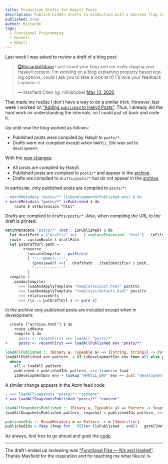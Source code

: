 ```yaml
---
title: Production Drafts for Hakyll Posts
description: Publish hidden drafts to production with a boolean flag in the metadata
published: true
author: Riccardo
tags:
  - Functional Programming
  - Haskell
  - Hakyll
---
```


Last week I was asked to review a draft of a blog post:

<blockquote class="twitter-tweet"><p lang="en" dir="ltr"><a href="https://twitter.com/RiccardoOdone?ref_src=twsrc%5Etfw">@RiccardoOdone</a> I just found your blog and am really digging your Haskell content. I&#39;m working on a blog explaining property based testing options, could I ask you to take a look at it? I&#39;d love your feedback / opinion :)</p>&mdash; Maxfield Chen (@_nihliphobe) <a href="https://twitter.com/_nihliphobe/status/1260669421099446272?ref_src=twsrc%5Etfw">May 13, 2020</a></blockquote>

That made me realize I don't have a way to do a similar trick. However, last week I worked on ["Adding `published` to Hakyll Posts"](https://odone.io/posts/2020-05-18-published-posts-hakyll.html). Thus, I already did the hard work on understanding the internals, so I could just sit back and code it.

Up until now the blog worked as follows:

- Published posts were compiled by Hakyll to `posts/*`.
- Drafts were not compiled except when `HAKYLL_ENV` was set to `development`.

With the [new changes](https://github.com/3v0k4/contact-page/commit/a5c435a2177f7ca3d73622986765f57e87c62085):

- All posts are compiled by Hakyll.
- Published posts are compiled to `posts/*` and appear in the [archive](https://odone.io/archive.html).
- Drafts are compiled to `drafts/posts/*` but do not appear in the [archive](https://odone.io/archive.html).

In particular, only published posts are compiled to `posts/*`:

```diff
- matchMetadata "posts/*" (isDevelopmentOrPublished env) $ do
+ matchMetadata "posts/*" isPublished $ do
    route $ setExtension "html"
```

Drafts are compiled to `drafts/posts/*`. Also, when compiling the URL to the draft is printed:

```hs
matchMetadata "posts/*" (not . isPublished) $ do
  let draftPath = ("drafts/" <>) . (`replaceExtension` "html") . toFilePath
  route . customRoute $ draftPath
  let putDraftUrl path =
        traverse_
          (unsafeCompiler . putStrLn)
          [ "----DRAFT----",
            (previewUrl <>) . draftPath . itemIdentifier $ path,
            "-------------"
          ]
  compile $
    pandocCompiler
      >>= loadAndApplyTemplate "templates/post.html" postCtx
      >>= loadAndApplyTemplate "templates/default.html" postCtx
      >>= relativizeUrls
      >>= (\x -> putDraftUrl x >> pure x)
```

In the archive only published posts are included except when in development:

```diff
  create ["archive.html"] $ do
    route idRoute
    compile $ do
-     posts <- recentFirst =<< loadAll "posts/*"
+     posts <- recentFirst =<< loadAllPublished env "posts/*"
```

```hs
loadAllPublished :: (Binary a, Typeable a) => [(String, String)] -> Pattern -> Compiler [Item a]
loadAllPublished env pattern_ = if isDevelopmentEnv env then all else published
  where
    all = loadAll pattern_
    published = publishedIds pattern_ >>= traverse load
    isDevelopmentEnv env = lookup "HAKYLL_ENV" env == Just "development"
```

A similar change appears in the Atom feed code:

```diff
- =<< loadAllSnapshots "posts/*" "content"
+ =<< loadAllSnapshotsPublished "posts/*" "content"
```

```hs
loadAllSnapshotsPublished :: (Binary a, Typeable a) => Pattern -> Snapshot -> Compiler [Item a]
loadAllSnapshotsPublished pattern_ snapshot = publishedIds pattern_ >>= traverse (`loadSnapshot` snapshot)

publishedIds :: MonadMetadata m => Pattern -> m [Identifier]
publishedIds = fmap (fmap fst . filter (isPublished . snd)) . getAllMetadata
```

As always, feel free to go ahead and grab the [code](https://github.com/3v0k4/contact-page/blob/a5c435a2177f7ca3d73622986765f57e87c62085/blog/site.hs).

---

The draft I ended up reviewing was ["Functional Fika — Nix and Haskell"](https://maxfieldchen.com/posts/2020-05-16-Functional-Fika-Haskell-Nix-Cabal.html). Thanks Maxfield for the inspiration and for teaching me what fika is! ☕️
